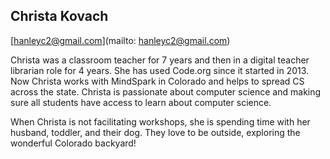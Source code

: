 ## Christa Kovach[hanleyc2@gmail.com](mailto: hanleyc2@gmail.com)Christa was a classroom teacher for 7 years and then in a digital teacher librarian role for 4 years. She has used Code.org since it started in 2013. Now Christa works with MindSpark in Colorado and helps to spread CS across the state. Christa is passionate about computer science and making sure all students have access to learn about computer science. 

When Christa is not facilitating workshops, she is spending time with her husband, toddler, and their dog. They love to be outside, exploring the wonderful Colorado backyard!